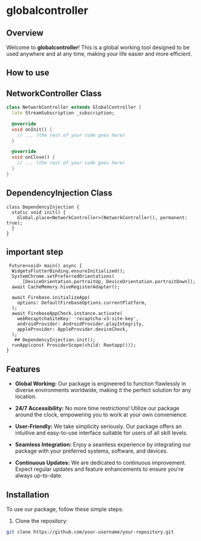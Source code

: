 # globalcontroller

## Overview

Welcome to **globalcontroller**! This is a global working tool designed to be used anywhere and at any time, making your life easier and more efficient.

## How to use

## NetworkController Class

```dart
class NetworkController extends GlobalController {
  late StreamSubscription _subscription;

  @override
  void onInit() {
    // ... (the rest of your code goes here)
  }

  @override
  void onClose() {
    // ... (the rest of your code goes here)
  }
}
```

## DependencyInjection Class

```
class DependencyInjection {
  static void init() {
    Global.place<NetworkController>(NetworkController(), permanent: true);
  }
}
```

## important step

```
 Future<void> main() async {
  WidgetsFlutterBinding.ensureInitialized();
  SystemChrome.setPreferredOrientations(
      [DeviceOrientation.portraitUp, DeviceOrientation.portraitDown]);
  await CacheMemory.hiveRegisterAdapter();

  await Firebase.initializeApp(
    options: DefaultFirebaseOptions.currentPlatform,
  );
  await FirebaseAppCheck.instance.activate(
    webRecaptchaSiteKey: 'recaptcha-v3-site-key',
    androidProvider: AndroidProvider.playIntegrity,
    appleProvider: AppleProvider.deviceCheck,
  );
   ## DependencyInjection.init();
  runApp(const ProviderScope(child: Rootapp()));
}
```

## Features

- **Global Working:** Our package is engineered to function flawlessly in diverse environments worldwide, making it the perfect solution for any location.

- **24/7 Accessibility:** No more time restrictions! Utilize our package around the clock, empowering you to work at your own convenience.

- **User-Friendly:** We take simplicity seriously. Our package offers an intuitive and easy-to-use interface suitable for users of all skill levels.

- **Seamless Integration:** Enjoy a seamless experience by integrating our package with your preferred systems, software, and devices.

- **Continuous Updates:** We are dedicated to continuous improvement. Expect regular updates and feature enhancements to ensure you're always up-to-date.

## Installation

To use our package, follow these simple steps:

1. Clone the repository:

```bash
git clone https://github.com/your-username/your-repository.git
```
